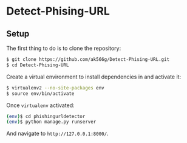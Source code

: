 # Detect-Phising-URL

## Setup

The first thing to do is to clone the repository:

```sh
$ git clone https://github.com/ak566g/Detect-Phising-URL.git
$ cd Detect-Phising-URL
```

Create a virtual environment to install dependencies in and activate it:

```sh
$ virtualenv2 --no-site-packages env
$ source env/bin/activate
```
Once `virtualenv` activated:

```sh
(env)$ cd phishingurldetector
(env)$ python manage.py runserver
```
And navigate to `http://127.0.0.1:8000/`.

